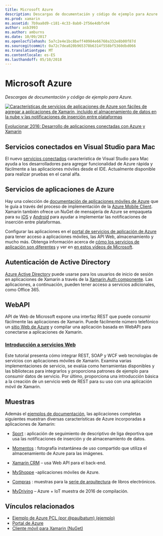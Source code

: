 ```yaml
---
title: Microsoft Azure
description: Descargas de documentación y código de ejemplo para Azure.
ms.prod: xamarin
ms.assetid: 7b9aa8d9-c181-4c33-8ab0-2f56e4dbfc04
author: asb3993
ms.author: amburns
ms.date: 10/09/2017
ms.openlocfilehash: 5a7c2e4e1bc8beff40984e66760a332e8b00f87d
ms.sourcegitcommit: 0a72c7dea020b965378b6314f558bf5360dbd066
ms.translationtype: MT
ms.contentlocale: es-ES
ms.lasthandoff: 05/10/2018
---
```

# <a name="microsoft-azure"></a>Microsoft Azure

_Descargas de documentación y código de ejemplo para Azure._

[ ![](images/evolve-mikej-azure-sml.png "Características de servicios de aplicaciones de Azure son fáciles de agregar a aplicaciones de Xamarin, incluido el almacenamiento de datos en la nube y las notificaciones de inserción entre plataformas")](https://evolve.xamarin.com/session/56ec886fde91c6253c277bc6)

[Evolucionar 2016: Desarrollo de aplicaciones conectadas con Azure y Xamarin](https://evolve.xamarin.com/session/56ec886fde91c6253c277bc6)

## <a name="connected-services-in-visual-studio-for-mac"></a>Servicios conectados en Visual Studio para Mac

El nuevo [servicios conectados](connected-services.md) característica de Visual Studio para Mac ayuda a los desarrolladores para agregar funcionalidad de Azure rápida y fácilmente a las aplicaciones móviles desde el IDE. Actualmente disponible para realizar pruebas en el canal alfa.


## <a name="azure-app-services"></a>Servicios de aplicaciones de Azure

Hay una colección de [documentación de aplicaciones móviles de Azure](~/cross-platform/data-cloud/mobile-apps.md) que le guía a través del proceso de implementación de la [Azure Mobile Client](https://www.nuget.org/packages/Microsoft.Azure.Mobile.Client/).
Xamarin también ofrece un NuGet de mensajería de Azure se empaqueta para su [iOS](https://www.nuget.org/packages/Xamarin.Azure.NotificationHubs.iOS/) y [Android](https://www.nuget.org/packages/Xamarin.Azure.NotificationHubs.Android/) para ayudar a implementar las notificaciones de inserción entre plataformas.

Configurar las aplicaciones en el [portal de servicios de aplicación de Azure](https://portal.azure.com/) para tener acceso a aplicaciones móviles, las API Web, almacenamiento y mucho más. Obtenga información acerca de [cómo los servicios de aplicación son diferentes](http://azure.microsoft.com/updates/whats-new-with-azure-app-service/) y ver en [en estos vídeos de Microsoft](http://azure.microsoft.com/campaigns/azure-march-announcement/).

## <a name="active-directory-authentication"></a>Autenticación de Active Directory

[Azure Active Directory](~/cross-platform/data-cloud/active-directory/index.md) puede usarse para los usuarios de inicio de sesión en aplicaciones de Xamarin a través de la [Xamarin.Auth componente](https://www.nuget.org/packages/Xamarin.Auth/).
Las aplicaciones, a continuación, pueden tener acceso a servicios adicionales, como Office 365.

## <a name="webapi"></a>WebAPI

API de Web de Microsoft expone una interfaz REST que puede consumir fácilmente las aplicaciones de Xamarin.
Puede fácilmente número telefónico un [sitio Web de Azure](https://trywebsites.azurewebsites.net/) y compilar una aplicación basada en WebAPI para conectarse a aplicaciones de Xamarin.


###  <a name="introduction-to-web-servicescross-platformdata-cloudweb-servicesindexmd"></a>[Introducción a servicios Web](~/cross-platform/data-cloud/web-services/index.md)

Este tutorial presenta cómo integrar REST, SOAP y WCF web tecnologías de servicios con aplicaciones móviles de Xamarin. Examina varias implementaciones de servicio, se evalúa como herramientas disponibles y las bibliotecas para integrarlos y proporciona patrones de ejemplo para consumir datos de servicio. Por último, proporciona una introducción básica a la creación de un servicio web de REST para su uso con una aplicación móvil de Xamarin.

## <a name="samples"></a>Muestras

Además el [ejemplos de documentación](https://github.com/xamarin/mobile-samples/tree/master/Azure), las aplicaciones completas siguientes muestran diversas características de Azure incorporadas a aplicaciones de Xamarin:

- [Sport](https://github.com/xamarin/Sport) : aplicación de seguimiento de descriptivo de liga deportiva que usa las notificaciones de inserción y de almacenamiento de datos.
- [Momentos](https://github.com/pierceboggan/Moments) : fotografía instantánea de uso compartido que utiliza el almacenamiento de Azure para las imágenes.
- [Xamarin CRM](https://github.com/xamarin/app-crm) – usa Web API para el back-end.
- [MyShoppe](https://github.com/jamesmontemagno/MyShoppe) -aplicaciones móviles de Azure.

- [Compras](https://github.com/dotnet-architecture/eShopOnContainers) : muestras para la [serie de arquitectura](https://www.microsoft.com/net/learn/architecture) de libros electrónicos.
- [MyDriving](https://azure.microsoft.com/campaigns/mydriving/) – Azure + IoT muestra de 2016 de compilación.


## <a name="related-links"></a>Vínculos relacionados

- [Ejemplo de Azure PCL (por @paulbatum) (ejemplo)](https://github.com/paulbatum/mobile-services-xamarin-pcl)
- [Portal de Azure](http://azure.microsoft.com/)
- [Cliente móvil para Xamarin (NuGet)](https://www.nuget.org/packages/Microsoft.Azure.Mobile.Client/)
